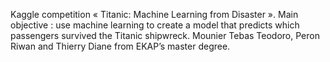 
Kaggle competition « Titanic: Machine Learning from Disaster ». 
Main objective : use machine learning to create a model that predicts which passengers survived the Titanic shipwreck.
Mounier Tebas Teodoro, Peron Riwan and Thierry Diane from EKAP’s master degree.
